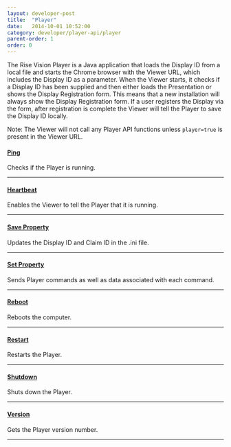 ```yaml
---
layout: developer-post
title:  "Player"
date:   2014-10-01 10:52:00
category: developer/player-api/player
parent-order: 1
order: 0
---
```


The Rise Vision Player is a Java application that loads the Display ID from a local file and starts the Chrome browser with the Viewer URL, which includes the Display ID as a parameter.
When the Viewer starts, it checks if a Display ID has been supplied and then either loads the Presentation or shows the Display Registration form.
This means that a new installation will always show the Display Registration form. If a user registers the Display via the form, after registration is complete the Viewer will tell the Player to save the Display ID locally.

Note: The Viewer will not call any Player API functions unless `player=true` is present in the Viewer URL.

#### [Ping]({{site.absoluteurl}}developer/player-api/player/ping)

Checks if the Player is running.

***

#### [Heartbeat]({{site.absoluteurl}}developer/player-api/player/heartbeat)

Enables the Viewer to tell the Player that it is running.

***

#### [Save Property]({{site.absoluteurl}}developer/player-api/player/saveproperty)

Updates the Display ID and Claim ID in the .ini file.

***

#### [Set Property]({{site.absoluteurl}}developer/player-api/player/setproperty)

Sends Player commands as well as data associated with each command.

***

#### [Reboot]({{site.absoluteurl}}developer/player-api/player/reboot)

Reboots the computer.

***

#### [Restart]({{site.absoluteurl}}developer/player-api/player/restart)

Restarts the Player.

***

#### [Shutdown]({{site.absoluteurl}}developer/player-api/player/shutdown)

Shuts down the Player.

***

#### [Version]({{site.absoluteurl}}developer/player-api/player/version)

Gets the Player version number.

***
